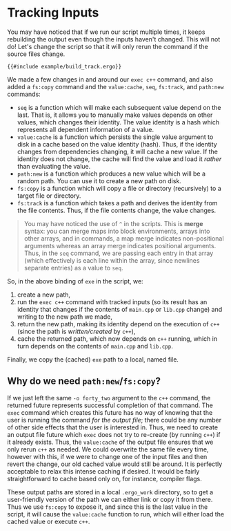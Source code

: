 # Tracking Inputs

You may have noticed that if we run our script multiple times, it keeps
rebuilding the output even though the inputs haven't changed. This will not do!
Let's change the script so that it will only rerun the command if the source
files change.

```ergo
{{#include example/build_track.ergo}}
```

We made a few changes in and around our `exec c++` command, and also added a
`fs:copy` command and the `value:cache`, `seq`, `fs:track`, and `path:new` commands:

* `seq` is a function which will make each subsequent value depend on the last.
  That is, it allows you to manually make values depends on other values, which
  changes their identity. The value identity is a hash which represents all
  dependent information of a value.
* `value:cache` is a function which persists the single value argument to disk
  in a cache based on the value identity (hash). Thus, if the identity changes
  from dependencies changing, it will cache a new value. If the identity does
  not change, the cache will find the value and load it _rather_ than evaluating
  the value.
* `path:new` is a function which produces a new value which will be a random
  path. You can use it to create a new path on disk.
* `fs:copy` is a function which will copy a file or directory (recursively) to a
  target file or directory.
* `fs:track` is a function which takes a path and derives the identity from the
  file contents. Thus, if the file contents change, the value changes.

> You may have noticed the use of `^` in the scripts. This is **merge** syntax:
> you can merge maps into block environments, arrays into other arrays, and in
> commands, a map merge indicates non-positional arguments whereas an array
> merge indicates positional arguments. Thus, in the `seq` command, we are
> passing each entry in that array (which effectively is each line within the
> array, since newlines separate entries) as a value to `seq`.

So, in the above binding of `exe` in the script, we:
1. create a new path,
2. run the `exec c++` command with tracked inputs (so its result has an identity
   that changes if the contents of `main.cpp` or `lib.cpp` change) and writing
   to the new path we made,
3. return the new path, making its identity depend on the execution of `c++`
   (since the path is *written/created* by `c++`),
4. cache the returned path, which now depends on `c++` running, which in turn
   depends on the contents of `main.cpp` and `lib.cpp`.

Finally, we copy the (cached) `exe` path to a local, named file.

## Why do we need `path:new`/`fs:copy`?

If we just left the same `-o forty_two` argument to the `c++` command, the
returned future represents successful completion of that command. The `exec`
command which creates this future has no way of knowing that the user is running
the command _for the output file_; there could be any number of other side
effects that the user is interested in. Thus, we need to create an output file
future which `exec` does not try to re-create (by running `c++`) if it already
exists. Thus, the `value:cache` of the output file ensures that we only rerun
`c++` as needed. We could overwrite the same file every time, however with this,
if we were to change one of the input files and then revert the change, our old
cached value would still be around. It is perfectly acceptable to relax this
intense caching if desired. It would be fairly straightforward to cache based
only on, for instance, compiler flags.

These output paths are stored in a local `.ergo_work` directory, so to get a
user-friendly version of the path we can either link or copy it from there. Thus
we use `fs:copy` to expose it, and since this is the last value in the script,
it will cause the `value:cache` function to run, which will either load the
cached value or execute `c++`.
